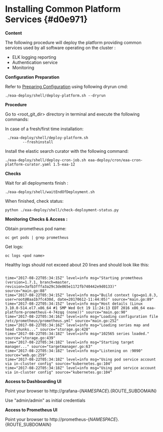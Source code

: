 # Installing Common Platform Services {#d0e971}

**Content**

The following procedure will deploy the platform providing common services used by all software operating on the cluster :

-   ELK logging reporting
-   Authentication service
-   Monitoring

**Configuration Preparation**

Refer to [Preparing Configuration](appendix_comm.md) using following dryrun cmd:

```
./eaa-deploy/shell/deploy-platform.sh --dryrun
```

**Procedure**

Go to <root\_git\_dir\> directory in terminal and execute the following commands:

In case of a fresh/first time installation:

```
 ./eaa-deploy/shell/deploy-platform.sh
        --freshinstall
```

Install the elastic search curator with the following command:

```
./eaa-deploy/shell/deploy-cron-job.sh eaa-deploy/cron/eaa-cron-platform-curator.yaml 1.5-eaa-12
```

**Checks**

Wait for all deployments finish :

```
./eaa-deploy/shell/waitEndOfDeployment.sh
```

When finished, check status:

```
python ./eaa-deploy/shell/check-deployment-status.py
```

****Monitoring Checks & Access :****

Obtain prometheus pod name:

```
oc get pods | grep prometheus
```

Get logs:

```
oc logs <pod name>
```

Healthy logs should not exceed about 20 lines and should look like this:

```

time="2017-08-22T05:34:15Z" level=info msg="Starting prometheus (version=1.7.1, branch=master, revision=3afb3fffa3a29c3de865e1172fb740442e9d0133)" source="main.go:88"
time="2017-08-22T05:34:15Z" level=info msg="Build context (go=go1.8.3, user=root@0aa1b7fc430d, date=20170612-11:44:05)" source="main.go:89"
time="2017-08-22T05:34:15Z" level=info msg="Host details (Linux 3.10.0-514.el7.x86_64 #1 SMP Wed Oct 19 11:24:13 EDT 2016 x86_64 eaa-platform-prometheus-4-74zqq (none))" source="main.go:90"
time="2017-08-22T05:34:16Z" level=info msg="Loading configuration file /etc/prometheus/prometheus.yml" source="main.go:252"
time="2017-08-22T05:34:16Z" level=info msg="Loading series map and head chunks..." source="storage.go:428"
time="2017-08-22T05:34:18Z" level=info msg="102565 series loaded." source="storage.go:439"
time="2017-08-22T05:34:18Z" level=info msg="Starting target manager..." source="targetmanager.go:63"
time="2017-08-22T05:34:18Z" level=info msg="Listening on :9090" source="web.go:259"
time="2017-08-22T05:34:18Z" level=info msg="Using pod service account via in-cluster config" source="kubernetes.go:104"
time="2017-08-22T05:34:18Z" level=info msg="Using pod service account via in-cluster config" source="kubernetes.go:104"
```

**Access to Dashboarding UI**

Point your browser to http://grafana-$\{NAMESPACE\}.$\{ROUTE\_SUBDOMAIN\}

Use "admin/admin" as initial credentials

**Access to Prometheus UI**

Point your browser to http://prometheus-$\{NAMESPACE\}.$\{ROUTE\_SUBDOMAIN\}

